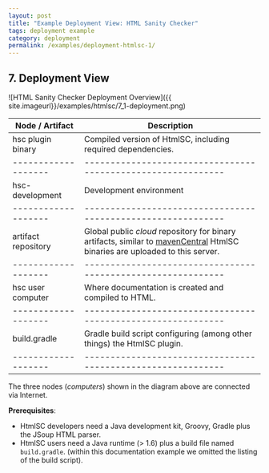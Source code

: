 ```yaml
---
layout: post
title: "Example Deployment View: HTML Sanity Checker"
tags: deployment example 
category: deployment
permalink: /examples/deployment-htmlsc-1/
---
```


## 7. Deployment View

![HTML Sanity Checker Deployment Overview]({{ site.imageurl}}/examples/htmlsc/7_1-deployment.png)


|Node / Artifact    | Description                                                |
|-------------------|------------------------------------------------------------|
|hsc plugin binary  |Compiled version of HtmlSC, including required dependencies.|
|-------------------|------------------------------------------------------------|
|hsc-development    |Development environment                                     |
|-------------------|------------------------------------------------------------|
|artifact repository|Global public _cloud_ repository for binary artifacts, similar to [mavenCentral](https://mvnrepository.com/) HtmlSC binaries are uploaded to this server.   |
|-------------------|------------------------------------------------------------|
|hsc user computer  |Where documentation is created and compiled to HTML.      |
|-------------------|------------------------------------------------------------|
|build.gradle       |Gradle build script configuring (among other things) the HtmlSC plugin. |
|-------------------|------------------------------------------------------------|

The three nodes (_computers_) shown in the diagram above are connected via Internet.

**Prerequisites**:

* HtmlSC developers need a Java development kit, Groovy, Gradle plus the JSoup
HTML parser.
* HtmlSC users need a Java runtime (> 1.6) plus a build file named `build.gradle`.
(within this documentation example we omitted the listing of the build script).




